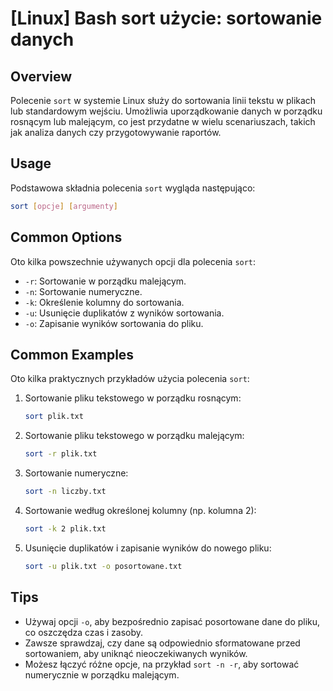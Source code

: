 # [Linux] Bash sort użycie: sortowanie danych

## Overview
Polecenie `sort` w systemie Linux służy do sortowania linii tekstu w plikach lub standardowym wejściu. Umożliwia uporządkowanie danych w porządku rosnącym lub malejącym, co jest przydatne w wielu scenariuszach, takich jak analiza danych czy przygotowywanie raportów.

## Usage
Podstawowa składnia polecenia `sort` wygląda następująco:

```bash
sort [opcje] [argumenty]
```

## Common Options
Oto kilka powszechnie używanych opcji dla polecenia `sort`:

- `-r`: Sortowanie w porządku malejącym.
- `-n`: Sortowanie numeryczne.
- `-k`: Określenie kolumny do sortowania.
- `-u`: Usunięcie duplikatów z wyników sortowania.
- `-o`: Zapisanie wyników sortowania do pliku.

## Common Examples
Oto kilka praktycznych przykładów użycia polecenia `sort`:

1. Sortowanie pliku tekstowego w porządku rosnącym:
   ```bash
   sort plik.txt
   ```

2. Sortowanie pliku tekstowego w porządku malejącym:
   ```bash
   sort -r plik.txt
   ```

3. Sortowanie numeryczne:
   ```bash
   sort -n liczby.txt
   ```

4. Sortowanie według określonej kolumny (np. kolumna 2):
   ```bash
   sort -k 2 plik.txt
   ```

5. Usunięcie duplikatów i zapisanie wyników do nowego pliku:
   ```bash
   sort -u plik.txt -o posortowane.txt
   ```

## Tips
- Używaj opcji `-o`, aby bezpośrednio zapisać posortowane dane do pliku, co oszczędza czas i zasoby.
- Zawsze sprawdzaj, czy dane są odpowiednio sformatowane przed sortowaniem, aby uniknąć nieoczekiwanych wyników.
- Możesz łączyć różne opcje, na przykład `sort -n -r`, aby sortować numerycznie w porządku malejącym.